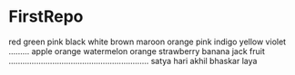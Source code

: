 # FirstRepo
red
green
pink
black
white
brown
maroon
orange
pink
indigo
yellow
violet
.........
apple
orange
watermelon
orange
strawberry
banana
jack fruit
.............................................................
satya
hari
akhil
bhaskar
laya


